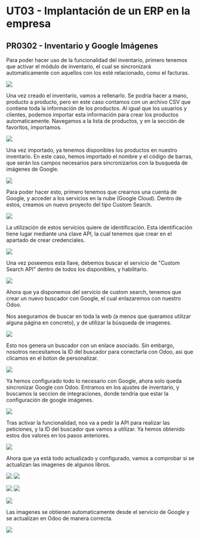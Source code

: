 # UT03 - Implantación de un ERP en la empresa
## PR0302 - Inventario y Google Imágenes


Para poder hacer uso de la funcionalidad del inventario, primero tenemos que activar el módulo de inventario, el cual se sincronizará automaticamente con aquellos con los esté relacionado, como el facturas.

![](img/foto1.PNG)


Una vez creado el inventario, vamos a rellenarlo. Se podria hacer a mano, producto a producto, pero en este caso contamos con un archivo CSV que contiene toda la información de los productos.
Al igual que los usuarios y clientes, podemos importar esta información para crear los productos automaticamente.
Navegamos a la lista de productos, y en la sección de favoritos, importamos.


![](img/foto2.PNG)


Una vez importado, ya tenemos disponibles los productos en nuestro inventario. En este caso, hemos importado el nombre y el código de barras, que serán los campos necesarios para sincronizarlos con la busqueda de imágenes de Google.


![](img/foto3.PNG)



Para poder hacer esto, primero tenemos que crearnos una cuenta de Google, y acceder a los servicios en la nube (Google Cloud). Dentro de estos, creamos un nuevo proyecto del tipo Custom Search. 


![](img/foto4.PNG)


La utilización de estos servicios quiere de identificación. Esta identificación tiene lugar mediante una clave API, la cual tenemos que crear en el apartado de crear credenciales.


![](img/foto5.PNG)


Una vez poseemos esta llave, debemos buscar el servicio de "Custom Search API" dentro de todos los disponibles, y habilitarlo.


![](img/foto6.PNG)


Ahora que ya disponemos del servicio de custom search, tenemos que crear un nuevo buscador con Google, el cual enlazaremos con nuestro Odoo.

Nos aseguramos de buscar en toda la web (a menos que queramos utilizar alguna página en concreto), y de utilizar la búsqueda de imagenes.

![](img/foto7.PNG)


Esto nos genera un buscador con un enlace asociado. Sin embargo, nosotros necesitamos la ID del buscador para conectarla con Odoo, asi que clicamos en el boton de personalizar.

![](img/foto8.PNG)


Ya hemos configurado todo lo necesario con Google, ahora solo queda sincronizar Google con Odoo.
Entramos en los ajustes de inventario, y buscamos la seccion de integraciones, donde tendria que estar la configuración de google imágenes.

![](img/foto9.PNG)


Tras activar la funcionalidad, nos va a pedir la API para realizar las peticiones, y la ID del buscador que vamos a utilizar. Ya hemos obtenido estos dos valores en los pasos anteriores.


![](img/foto10.PNG)


Ahora que ya está todo actualizado y configurado, vamos a comprobar si se actualizan las imagenes de algunos libros.


![](img/foto11.PNG)
![](img/foto12.PNG)


![](img/foto13.PNG)
![](img/foto14.PNG)

![](img/foto15.PNG)

Las imagenes se obtienen automaticamente desde el servicio de Google y se actualizan en Odoo de manera correcta.

![](img/foto16.PNG)
